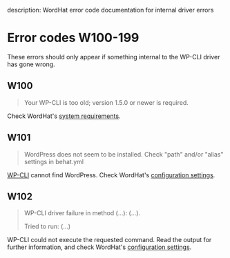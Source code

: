 description: WordHat error code documentation for internal driver errors
# Error codes W100-199

These errors should only appear if something internal to the WP-CLI driver has gone wrong.

## W100
> Your WP-CLI is too old; version 1.5.0 or newer is required.

Check WordHat's [system requirements](/getting-started/installation.md#requirements).

## W101
> WordPress does not seem to be installed. Check "path" and/or "alias" settings in behat.yml

[WP-CLI](https://wp-cli.org) cannot find WordPress. Check WordHat's [configuration settings](/configuration/settings.md).

## W102
> WP-CLI driver failure in method (...):
> (...).
>
> Tried to run: (...)

WP-CLI could not execute the requested command. Read the output for further information, and check WordHat's [configuration settings](/configuration/settings.md).
